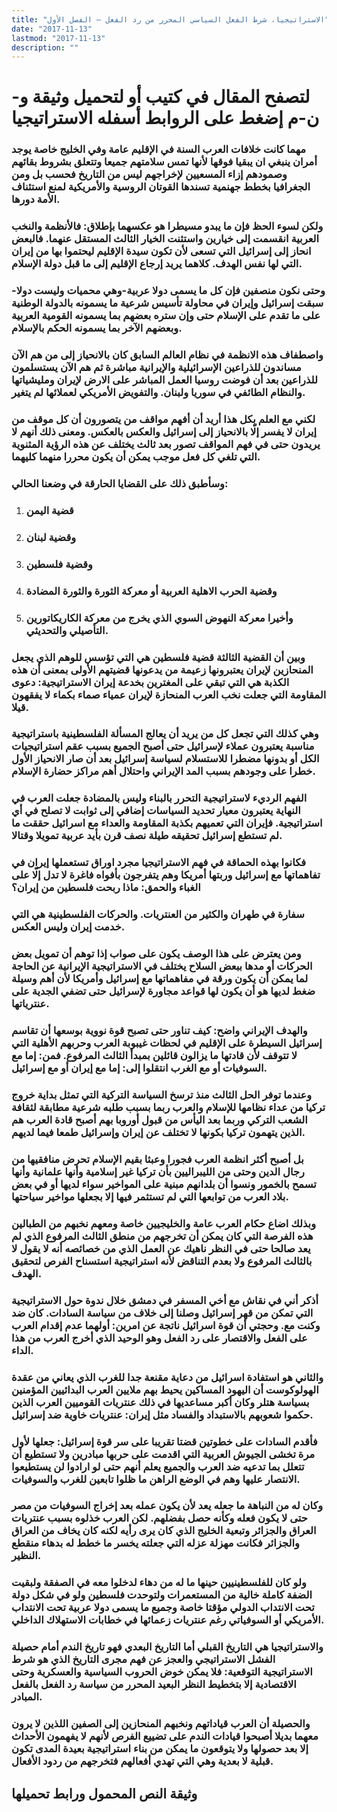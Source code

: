 ```yaml
---
title: "الاستراتيجيا، شرط الفعل السياسي المحرر من رد الفعل – الفصل الأول"
date: "2017-11-13"
lastmod: "2017-11-13"
description: ""
---
```

# **لتصفح المقال في كتيب أو لتحميل وثيقة و-ن-م إضغط على الروابط أسفله** **الاستراتيجيا**

### مهما كانت خلافات العرب السنة في الإقليم عامة وفي الخليج خاصة يوجد أمران ينبغي ان يبقيا فوقها لأنها تمس سلامتهم جميعا وتتعلق بشروط بقائهم وصمودهم إزاء المسعيين لإخراجهم ليس من التاريخ فحسب بل ومن الجغرافيا بخطط جهنمية تسندها القوتان الروسية والأمريكية لمنع استئناف الأمة دورها.

### ولكن لسوء الحظ فإن ما يبدو مسيطرا هو عكسهما بإطلاق: فالأنظمة والنخب العربية انقسمت إلى خيارين واستثنت الخيار الثالث المستقل عنهما. فالبعض انحاز إلى إسرائيل التي تسعى لأن تكون سيدة الإقليم ليحتموا بها من إيران التي لها نفس الهدف. كلاهما يريد إرجاع الإقليم إلى ما قبل دولة الإسلام.

### وحتى نكون منصفين فإن كل ما يسمى دولا عربية-وهي محميات وليست دولا-سبقت إسرائيل وإيران في محاولة تأسيس شرعية ما يسمونه بالدولة الوطنية على ما تقدم على الإسلام حتى وإن ستره بعضهم بما يسمونه القومية العربية وبعضهم الآخر بما يسمونه الحكم بالإسلام.

### واصطفاف هذه الانظمة في نظام العالم السابق كان بالانحياز إلى من هم الآن مساندون للذراعين الإسرائيلية والإيرانية مباشرة ثم هم الآن يستسلمون للذراعين بعد أن فوضت روسيا العمل المباشر على الارض لإيران ومليشياتها والنظام الطائفي في سوريا ولبنان. والتفويض الأمريكي لعملائها لم يتغير.

### لكني مع العلم بكل هذا أريد أن أفهم مواقف من يتصورون أن كل موقف من إيران لا يفسر إلّا بالانحياز إلى إسرائيل والعكس بالعكس. ومعنى ذلك أنهم لا يريدون حتى في فهم المواقف تصور بعد ثالث يختلف عن هذه الرؤية المثنوية التي تلغي كل فعل موجب يمكن أن يكون محررا منهما كليهما.

### وسأطبق ذلك على القضايا الحارقة في وضعنا الحالي:

1. ### قضية اليمن
2. ### وقضية لبنان
3. ### وقضية فلسطين
4. ### وقضية الحرب الاهلية العربية أو معركة الثورة والثورة المضادة
5. ### وأخيرا معركة النهوض السوي الذي يخرج من معركة الكاريكاتورين التأصيلي والتحديثي.

### وبين أن القضية الثالثة قضية فلسطين هي التي تؤسس للوهم الذي يجعل المنحازين لإيران يعتبرونها زعيمة من يدعونها قضيتهم الأولى بمعنى أن هذه الكذبة هي التي تبقي على المغترين بخدعة إيران الاستراتيجية: دعوى المقاومة التي جعلت نخب العرب المنحازة لإيران عمياء صماء بكماء لا يفقهون قيلا.

### وهي كذلك التي تجعل كل من يريد أن يعالج المسألة الفلسطينية باستراتيجية مناسبة يعتبرون عملاء لإسرائيل حتى أصبح الجميع بسبب عقم استراتيجيات الكل أو بدونها مضطرا للاستسلام لسياسة إسرائيل بعد أن صار الانحياز الأول خطرا على وجودهم بسبب المد الإيراني واحتلال أهم مراكز حضارة الإسلام.

### الفهم الرديء لاستراتيجية التحرر بالبناء وليس بالمضادة جعلت العرب في النهاية يعتبرون معيار تحديد السياسات إضافي إلى ثوابت لا تصلح في أي استراتيجية. فإيران التي تعميهم بكذبة المقاومة والعداء مع اسرائيل حققت ما لم تستطع إسرائيل تحقيقه طيلة نصف قرن بأيد عربية تمويلا وقتالا.

### فكانوا بهذه الحماقة في فهم الاستراتيجيا مجرد اوراق تستعملها إيران في تفاهماتها مع إسرائيل وربتها أمريكا وهم يتفرجون بأفواه فاغرة لا تدل إلّا على الغباء والحمق: ماذا ربحت فلسطين من إيران؟

### سفارة في طهران والكثير من العنتريات. والحركات الفلسطينية هي التي خدمت إيران وليس العكس.

### ومن يعترض على هذا الوصف يكون على صواب إذا توهم أن تمويل بعض الحركات أو مدها ببعض السلاح يختلف في الاستراتيجية الإيرانية عن الحاجة لما يمكن أن يكون ورقة في مفاهماتها مع إسرائيل وأمريكا لأن أهم وسيلة ضغط لديها هو أن يكون لها قواعد مجاورة لإسرائيل حتى تضفي الجدية على عنترياتها.

### والهدف الإيراني واضح: كيف تناور حتى تصبح قوة نووية بوسعها أن تقاسم إسرائيل السيطرة على الإقليم في لحظات غيبوبة العرب وحربهم الأهلية التي لا تتوقف لأن قادتها ما يزالون قائلين بمبدأ الثالث المرفوع. فمن: إما مع السوفيات أو مع الغرب انتقلوا إلى: إما مع إيران أو مع إسرائيل.

### وعندما توفر الحل الثالث منذ ترسخ السياسة التركية التي تمثل بداية خروج تركيا من عداء نظامها للإسلام والعرب ربما بسبب طلبه شرعية مطابقة لثقافة الشعب التركي وربما بعد اليأس من قبول أوروبا بهم أصبح قادة العرب هم الذين يتهمون تركيا بكونها لا تختلف عن إيران وإسرائيل طمعا فيما لديهم.

### بل أصبح أكثر انظمة العرب فجورا وعبثا بقيم الإسلام تحرض منافقيها من رجال الدين وحتى من الليبراليين بأن تركيا غير إسلامية وأنها علمانية وأنها تسمح بالخمور ونسوا أن بلدانهم مبنية على المواخير سواء لديها أو في بعض بلاد العرب من توابعها التي لم تستثمر فيها إلا بجعلها مواخير سياحتها.

### وبذلك اضاع حكام العرب عامة والخليجيين خاصة ومعهم نخبهم من الطبالين هذه الفرصة التي كان يمكن أن تخرجهم من منطق الثالث المرفوع الذي لم يعد صالحا حتى في النظر ناهيك عن العمل الذي من خصائصه أنه لا يقول لا بالثالث المرفوع ولا بعدم التناقض لأنه استراتيجية استسناح الفرص لتحقيق الهدف.

### أذكر أني في نقاش مع أخي المسفر في دمشق خلال ندوة حول الاستراتيجية التي تمكن من قهر إسرائيل وصلنا إلى خلاف من سياسة السادات. كان ضد وكنت مع. وحجتي أن قوة اسرائيل ناتجة عن امرين: أولهما عدم إقدام العرب على الفعل والاقتصار على رد الفعل وهو الوحيد الذي أخرج العرب من هذا الداء.

### والثاني هو استفادة اسرائيل من دعاية مقنعة جدا للغرب الذي يعاني من عقدة الهولوكوست أن اليهود المساكين يحيط بهم ملايين العرب البدائيين المؤمنين بسياسة هتلر وكان أكبر مساعديها في ذلك عنتريات القوميين العرب الذين حكموا شعوبهم بالاستبداد والفساد مثل إيران: عنتريات خاوية ضد إسرائيل.

### فأقدم السادات على خطوتين قضتا تقريبا على سر قوة إسرائيل: جعلها لأول مرة تخشى الجيوش العربية التي اقدمت على حربها مبادرين ولا تستطيع أن تتعلل بما تدعيه ضد العرب والجميع يعلم أنهم حتى لو ارادوا لن يستطيعوا الانتصار عليها وهم في الوضع الراهن ما ظلوا تابعين للغرب والسوفيات.

### وكان له من النباهة ما جعله يعد لأن يكون عمله بعد إخراج السوفيات من مصر حتى لا يكون فعله وكأنه حصل بفضلهم. لكن العرب خذلوه بسبب عنتريات العراق والجزائر وتبعية الخليج الذي كان يرى رأيه لكنه كان يخاف من العراق والجزائر فكانت مهزلة عزله التي جعلته يخسر ما خطط له بدهاء منقطع النظير.

### ولو كان للفلسطينيين حينها ما له من دهاء لدخلوا معه في الصفقة ولبقيت الضفة كاملة خالية من المستعمرات ولتوحدت فلسطين ولو في شكل دولة تحت الانتداب الدولي مؤقتا خاصة وجميع ما يسمى دولا عربية تحت الانتداب الأمريكي أو السوفياتي رغم عنتريات زعمائها في خطابات الاستهلاك الداخلي.

### والاستراتيجيا هي التاريخ القبلي أما التاريخ البعدي فهو تاريخ الندم أمام حصيلة الفشل الاستراتيجي والعجز عن فهم مجرى التاريخ الذي هو شرط الاستراتيجية التوقعية: فلا يمكن خوض الحروب السياسية والعسكرية وحتى الاقتصادية إلا بتخطيط النظر البعيد المحرر من سياسة رد الفعل بالفعل المبادر.

### والحصيلة أن العرب قياداتهم ونخبهم المنحازين إلى الصفين اللذين لا يرون معهما بديلا أصبحوا قيادات الندم على تضييع الفرص لأنهم لا يفهمون الأحداث إلا بعد حصولها ولا يتوقعون ما يمكن من بناء استراتيجية بعيدة المدى تكون قبلية لا بعدية وهي التي تهدي أفعالهم فتخرجهم من ردود الأفعال.

## وثيقة النص المحمول ورابط تحميلها

###